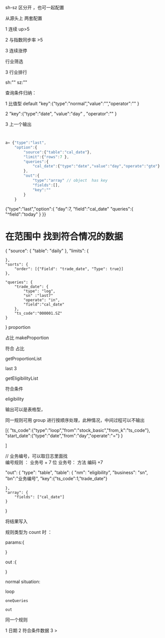sh-sz 区分开 ，也可一起配置

从源头上 两套配置

1 连续  up>5 

2 与指数同步率  >5

3 连续涨停


<!-- 考虑？ -->
行业筛选


<!--  -->
3 行业排行

sh:""
sz:""


查询条件归纳：

1 比值型 default  "key":{"type":"normal","value":"","operator":"" }

<!-- dateType:["day","month","year"] -->
<!-- 只有取界面时间的才配置时间 -->
2  "key":{"type":"date", "value":"day" , "operator":"" }

3  上一个输出

```js


a= {"type":"last",
    "option":{
        "source":{"table":"cal_date"},
        "limit":{"rows":7 },
        "queries":{
            "cal_date":{"type":"date","value":"day","operate":"gte"}
        },  
        "out":{
            "type":"array" // object  has key 
            "fields":[],
            "key":""
        }
    }

```


 



 
{"type":"last","option":{     "day":7,     "field":"cal_date"     "queries":{         "^field":"today"     } }}



#  在范围中 找到符合情况的数据
{
    "source": {
        "table": "daily"
    },
    "limits": {
       
    },
    "sorts": {
        "order": [{"Field": "trade_date", "Type": true}]
    },
   
    "queries": { 
        "trade_date": {
            "type": "log",
            "sn" :"last7"
            "operate": "in",
            "field":"cal_date"
        },
        "ts_code":"000001.SZ"
    }

}
proportion

占比
makeProportion

符合 占比

getProportionList




last 3 


getEligibilityList  




符合条件

eligibility




输出可以是表格型， 

同一规则可用 group 进行按顺序处理，此种情况，中间过程可以不输出

[{
    "ts_code":{"type":"loop","from":"stock_basic","from_k":"ts_code"},
    "start_date":{"type":"date","from":"day","operate":"="}
}

]


// 业务编号，可以取日志里面找  
编号规则 ：  业务号 +  7 位
业务号： 方法 编码 +7 

"out": {
    "type": "table",
    "table": {
        "nm": "eligibility",
        "business": "sn",
        "bn":"业务编号", 
        "key":{"ts_code":1,"trade_date"}

    },
    "array": {
        "fields": ["cal_date"]
    }
}


将结果写入 


<!-- 分析 -->
规则类型为 count 时 ：

params:{

}

out :{

}





normal situation:


loop

    oneQueries 

    out

同一个规则    
        


1  日期
2  符合条件数据
3  >        
 
